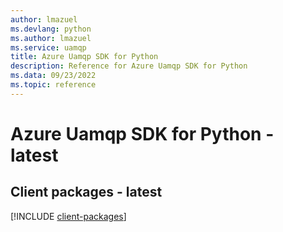 ```yaml
---
author: lmazuel
ms.devlang: python
ms.author: lmazuel
ms.service: uamqp
title: Azure Uamqp SDK for Python
description: Reference for Azure Uamqp SDK for Python
ms.data: 09/23/2022
ms.topic: reference
---
```

# Azure Uamqp SDK for Python - latest

## Client packages - latest
[!INCLUDE [client-packages](uamqp-client-index.md)]